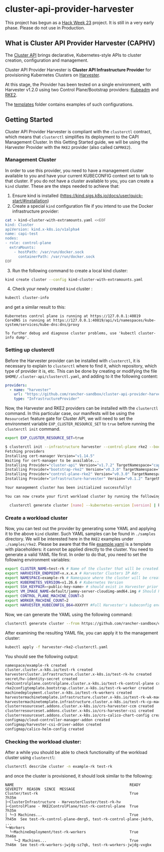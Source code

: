 # cluster-api-provider-harvester

This project has begun as a [Hack Week 23](https://hackweek.opensuse.org/23/projects/cluster-api-provider-for-harvester) project. It is still in a very early phase. Please do not use in Production.

## What is Cluster API Provider Harvester (CAPHV)

The [Cluster API](https://cluster-api.sigs.k8s.io/) brings declarative, Kubernetes-style APIs to cluster creation, configuration and management.

Cluster API Provider Harvester is __Cluster API Infrastructure Provider__ for provisioning Kubernetes Clusters on [Harvester](https://harvesterhci.io/).

At this stage, the Provider has been tested on a single environment, with Harvester v1.2.0 using two Control Plane/Bootstrap providers: [Kubeadm](https://github.com/kubernetes-sigs/cluster-api/tree/main/controlplane/kubeadm) and [RKE2](https://github.com/rancher-sandbox/cluster-api-provider-rke2).

The [templates](https://github.com/rancher-sandbox/cluster-api-provider-harvester/tree/main/templates) folder contains examples of such configurations.

## Getting Started
Cluster API Provider Harvester is compliant with the `clusterctl` contract, which means that `clusterctl` simplifies its deployment to the CAPI Management Cluster. In this Getting Started guide, we will be using the Harvester Provider with the `RKE2` provider (also called `CAPRKE2`).

### Management Cluster

In order to use this provider, you need to have a management cluster available to you and have your current KUBECONFIG context set to talk to that cluster. If you do not have a cluster available to you, you can create a `kind` cluster. These are the steps needed to achieve that:
1. Ensure kind is installed (https://kind.sigs.k8s.io/docs/user/quick-start/#installation)
2. Create a special `kind` configuration file if you intend to use the Docker infrastructure provider:

```bash
cat > kind-cluster-with-extramounts.yaml <<EOF
kind: Cluster
apiVersion: kind.x-k8s.io/v1alpha4
name: capi-test
nodes:
- role: control-plane
  extraMounts:
    - hostPath: /var/run/docker.sock
      containerPath: /var/run/docker.sock
EOF
```

3. Run the following command to create a local kind cluster:

```bash
kind create cluster --config kind-cluster-with-extramounts.yaml
```

4. Check your newly created `kind` cluster :

```bash
kubectl cluster-info
```
and get a similar result to this:

```
Kubernetes control plane is running at https://127.0.0.1:40819
CoreDNS is running at https://127.0.0.1:40819/api/v1/namespaces/kube-system/services/kube-dns:dns/proxy

To further debug and diagnose cluster problems, use 'kubectl cluster-info dump'.
```

### Setting up clusterctl
Before the Harvester provider can be installed with `clusterctl`, it is necessary to explain to `clusterctl` where to find it, which repository, which type of provider it is, etc. This can be done by creating or modifying the file `$HOME/.cluster-api/clusterctl.yaml`, and adding to it the following content:

```yaml
providers:
  - name: "harvester"
    url: "https://github.com/rancher-sandbox/cluster-api-provider-harvester/releases/latest/components.yaml"
    type: "InfrastructureProvider"
```

Now, the Harvester and RKE2 providers can be installed with the `clusterctl` command. In this particular case, our manifests will be using the `ResourceSet` feature gate for Cluster API, we will need to set the environment variable `EXP_CLUSTER_RESOURCE_SET` to `true` before running the `clusterctl init` command.

```bash
export EXP_CLUSTER_RESOURCE_SET=true

$ clusterctl init --infrastructure harvester --control-plane rke2 --bootstrap rke2
Fetching providers
Installing cert-manager Version="v1.14.5"
Waiting for cert-manager to be available...
Installing Provider="cluster-api" Version="v1.7.2" TargetNamespace="capi-system"
Installing Provider="bootstrap-rke2" Version="v0.3.0" TargetNamespace="rke2-bootstrap-system"
Installing Provider="control-plane-rke2" Version="v0.3.0" TargetNamespace="rke2-control-plane-system"
Installing Provider="infrastructure-harvester" Version="v0.1.2" TargetNamespace="caphv-system"

Your management cluster has been initialized successfully!

You can now create your first workload cluster by running the following:

  clusterctl generate cluster [name] --kubernetes-version [version] | kubectl apply -f -

```

### Create a workload cluster
Now, you can test out the provider by generating some YAML and applying it to the above `kind` cluster. Such YAML samples can be found in `./samples` directory. We will be interested here in the `RKE2` examples under `./samples/rke2`. Please be aware that the file [example.yaml](./samples/rke2/example.yaml) is a template with placeholders: it cannot be applied directly to the cluster. You need to generate a valid YAML file first. In order to do that, you need to set the following environment variables:

```bash
export CLUSTER_NAME=test-rk # Name of the cluster that will be created.
export HARVESTER_ENDPOINT=x.x.x.x # Harvester Clusters IP Adr.
export NAMESPACE=example-rk # Namespace where the cluster will be created.
export KUBERNETES_VERSION=v1.26.6 # Kubernetes Version
export SSH_KEYPAIR=<public-key-name> # should exist in Harvester prior to applying manifest
export VM_IMAGE_NAME=default/jammy-server-cloudimg-amd64.img # Should have the format <NAMESPACE>/<NAME> for an image that exists on Harvester
export CONTROL_PLANE_MACHINE_COUNT=3
export WORKER_MACHINE_COUNT=2
export HARVESTER_KUBECONFIG_B64=XXXYYY #Full Harvester's kubeconfig encoded in Base64. You can use: cat kubeconfig.yaml | base64
```

Now, we can generate the YAML using the following command:

```bash
clusterctl generate cluster --from https://github.com/rancher-sandbox/cluster-api-provider-harvester/blob/v0.1.2/templates/cluster-template-rke2.yaml -n ${CLUSTER_NAMESPACE} ${CLUSTER_NAME} > harvester-rke2-clusterctl.yaml
```

After examining the resulting YAML file, you can apply it to the management cluster:
```bash
kubectl apply -f harvester-rke2-clusterctl.yaml
```

You should see the following output:
```bash
namespace/example-rk created
cluster.cluster.x-k8s.io/test-rk created
harvestercluster.infrastructure.cluster.x-k8s.io/test-rk-hv created
secret/hv-identity-secret created
rke2controlplane.controlplane.cluster.x-k8s.io/test-rk-control-plane created
rke2configtemplate.bootstrap.cluster.x-k8s.io/test-rk-worker created
machinedeployment.cluster.x-k8s.io/test-rk-workers created
harvestermachinetemplate.infrastructure.cluster.x-k8s.io/test-rk-wk-machine created
harvestermachinetemplate.infrastructure.cluster.x-k8s.io/test-rk-cp-machine created
clusterresourceset.addons.cluster.x-k8s.io/crs-harvester-ccm created
clusterresourceset.addons.cluster.x-k8s.io/crs-harvester-csi created
clusterresourceset.addons.cluster.x-k8s.io/crs-calico-chart-config created
configmap/cloud-controller-manager-addon created
configmap/harvester-csi-driver-addon created
configmap/calico-helm-config created
```

### Checking the workload cluster:
After a while you should be able to check functionality of the workload cluster using `clusterctl`:

```bash
clusterctl describe cluster -n example-rk test-rk
```

and once the cluster is provisioned, it should look similar to the following:

```
NAME                                                     READY  SEVERITY  REASON  SINCE  MESSAGE
Cluster/test-rk                                          True                     7h35m
├─ClusterInfrastructure - HarvesterCluster/test-rk-hv
├─ControlPlane - RKE2ControlPlane/test-rk-control-plane  True                     7h35m
│ └─3 Machines...                                        True                     7h45m  See test-rk-control-plane-dmrg5, test-rk-control-plane-jkdrb, ...
└─Workers
  └─MachineDeployment/test-rk-workers                    True                     7h46m
    └─2 Machines...                                      True                     7h46m  See test-rk-workers-jwjdg-sz7qk, test-rk-workers-jwjdg-vxgbx
```